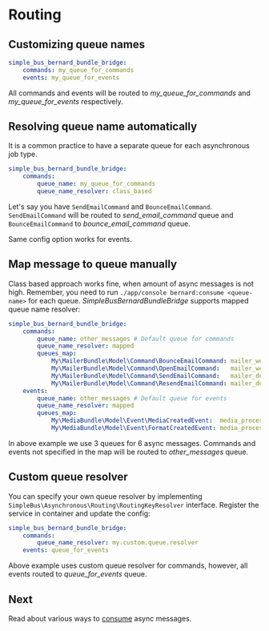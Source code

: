 # Routing

## Customizing queue names

```yaml
simple_bus_bernard_bundle_bridge:
    commands: my_queue_for_commands
    events: my_queue_for_events
```

All commands and events will be routed to _my_queue_for_commands_ and _my_queue_for_events_ respectively.

## Resolving queue name automatically

It is a common practice to have a separate queue for each asynchronous job type.

```yaml
simple_bus_bernard_bundle_bridge:
    commands:
        queue_name: my_queue_for_commands
        queue_name_resolver: class_based
```

Let's say you have `SendEmailCommand` and `BounceEmailCommand`. `SendEmailCommand` will be routed to _send_email_command_ queue and `BounceEmailCommand` to _bounce_email_command_ queue.

Same config option works for events.

## Map message to queue manually

Class based approach works fine, when amount of async messages is not high. Remember, you need to run `./app/console bernard:consume <queue-name>` for each queue. _SimpleBusBernardBundleBridge_ supports mapped queue name resolver:

```yaml
simple_bus_bernard_bundle_bridge:
    commands:
        queue_name: other_messages # Default queue for commands
        queue_name_resolver: mapped
        queues_map:
            My\MailerBundle\Model\Command\BounceEmailCommand: mailer_webhook
            My\MailerBundle\Model\Command\OpenEmailCommand:   mailer_webhook
            My\MailerBundle\Model\Command\SendEmailCommand:   mailer_delivery
            My\MailerBundle\Model\Command\ResendEmailCommand: mailer_delivery
    events:
        queue_name: other_messages # Default queue for events
        queue_name_resolver: mapped
        queues_map:
            My\MediaBundle\Model\Event\MediaCreatedEvent:  media_processor
            My\MediaBundle\Model\Event\FormatCreatedEvent: media_processor
```

In above example we use 3 queues for 6 async messages. Commands and events not specified in the map will be routed to _other_messages_ queue.

## Custom queue resolver

You can specify your own queue resolver by implementing `SimpleBus\Asynchronous\Routing\RoutingKeyResolver` interface. Register the service in container and update the config:

```yaml
simple_bus_bernard_bundle_bridge:
    commands:
        queue_name_resolver: my.custom.queue.resolver
    events: queue_for_events
```

Above example uses custom queue resolver for commands, however, all events routed to _queue_for_events_ queue.

## Next

Read about various ways to [consume](https://github.com/SimpleBus/SimpleBusBernardBundleBridge/blob/master/doc/consuming.md) async messages.
